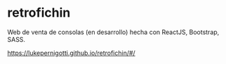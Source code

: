 # retrofichin
Web de venta de consolas (en desarrollo) hecha con ReactJS, Bootstrap, SASS.

https://lukepernigotti.github.io/retrofichin/#/
